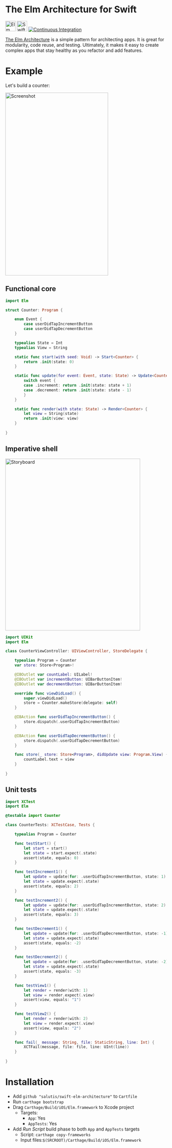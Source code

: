# The Elm Architecture for Swift

<a href="http://elm-lang.org"><img src="Images/Logo-Elm.png" width="32" height="32" alt="Elm Logo"/></a>
<a href="https://swift.org"><img src="Images/Logo-Swift.png" width="32" height="32" alt="Swift Logo"/></a>
<a href="https://dashboard.buddybuild.com/apps/583f5837a72f6501008044ab/build/latest"><img src="https://dashboard.buddybuild.com/api/statusImage?appID=583f5837a72f6501008044ab&branch=master&build=latest" alt="Continuous Integration"/></a>

[The Elm Architecture](https://guide.elm-lang.org/architecture/) is a simple pattern for architecting apps. It is great for modularity, code reuse, and testing. Ultimately, it makes it easy to create complex apps that stay healthy as you refactor and add features.

# Example

Let's build a counter:

<img src="Images/Screenshot.png" width="321" height="569" alt="Screenshot"/>

## Functional core

```swift
import Elm

struct Counter: Program {

    enum Event {
        case userDidTapIncrementButton
        case userDidTapDecrementButton
    }

    typealias State = Int
    typealias View = String

    static func start(with seed: Void) -> Start<Counter> {
        return .init(state: 0)
    }

    static func update(for event: Event, state: State) -> Update<Counter> {
        switch event {
        case .increment: return .init(state: state + 1)
        case .decrement: return .init(state: state - 1)
        }
    }

    static func render(with state: State) -> Render<Counter> {
        let view = String(state)
        return .init(view: view)
    }
    
}
```

## Imperative shell

<img src="Images/Storyboard.png" width="421" height="535" alt="Storyboard"/>

```swift
import UIKit
import Elm

class CounterViewController: UIViewController, StoreDelegate {

    typealias Program = Counter
    var store: Store<Program>!

    @IBOutlet var countLabel: UILabel!
    @IBOutlet var incrementButton: UIBarButtonItem!
    @IBOutlet var decrementButton: UIBarButtonItem!

    override func viewDidLoad() {
        super.viewDidLoad()
        store = Counter.makeStore(delegate: self)
    }

    @IBAction func userDidTapIncrementButton() {
        store.dispatch(.userDidTapIncrementButton)
    }

    @IBAction func userDidTapDecrementButton() {
        store.dispatch(.userDidTapDecrementButton)
    }

    func store(_ store: Store<Program>, didUpdate view: Program.View) {
        countLabel.text = view
    }
    
}
```

## Unit tests

```swift
import XCTest
import Elm

@testable import Counter

class CounterTests: XCTestCase, Tests {

    typealias Program = Counter

    func testStart() {
        let start = start()
        let state = start.expect(.state)
        assert(state, equals: 0)
    }

    func testIncrement1() {
        let update = update(for: .userDidTapIncrementButton, state: 1)
        let state = update.expect(.state)
        assert(state, equals: 2)
    }

    func testIncrement2() {
        let update = update(for: .userDidTapIncrementButton, state: 2)
        let state = update.expect(.state)
        assert(state, equals: 3)
    }

    func testDecrement1() {
        let update = update(for: .userDidTapDecrementButton, state: -1)
        let state = update.expect(.state)
        assert(state, equals: -2)
    }

    func testDecrement2() {
        let update = update(for: .userDidTapDecrementButton, state: -2)
        let state = update.expect(.state)
        assert(state, equals: -3)
    }

    func testView1() {
        let render = render(with: 1)
        let view = render.expect(.view)
        assert(view, equals: "1")
    }

    func testView2() {
        let render = render(with: 2)
        let view = render.expect(.view)
        assert(view, equals: "2")
    }

    func fail(_ message: String, file: StaticString, line: Int) {
        XCTFail(message, file: file, line: UInt(line))
    }
    
}
```

# Installation

* Add `github "salutis/swift-elm-architecture"` to `Cartfile`
* Run `carthage bootstrap`
* Drag `Carthage/Build/iOS/Elm.framework` to Xcode project
  * Targets:
    * `App`: Yes
    * `AppTests`: Yes
* Add _Run Script_ build phase to both `App` and `AppTests` targets
  * Script: `carthage copy-frameworks`
  * Input files:`$(SRCROOT)/Carthage/Build/iOS/Elm.framework`
